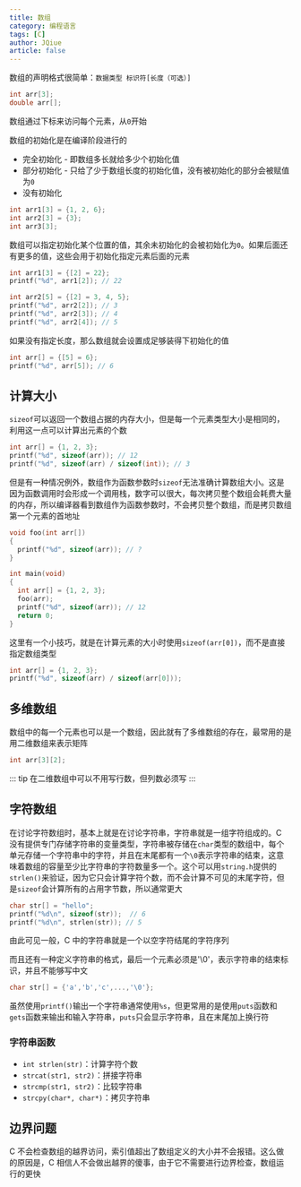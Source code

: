 ```yaml
---
title: 数组
category: 编程语言
tags: [C]
author: JQiue
article: false
---
```


数组的声明格式很简单：`数据类型 标识符[长度（可选）]`

```c
int arr[3];
double arr[];
```

数组通过下标来访问每个元素，从`0`开始

数组的初始化是在编译阶段进行的

+ 完全初始化 - 即数组多长就给多少个初始化值
+ 部分初始化 - 只给了少于数组长度的初始化值，没有被初始化的部分会被赋值为`0`
+ 没有初始化

```c
int arr1[3] = {1, 2, 6};
int arr2[3] = {3};
int arr3[3];
```

数组可以指定初始化某个位置的值，其余未初始化的会被初始化为`0`。如果后面还有更多的值，这些会用于初始化指定元素后面的元素

```c
int arr1[3] = {[2] = 22};
printf("%d", arr1[2]); // 22

int arr2[5] = {[2] = 3, 4, 5};
printf("%d", arr2[2]); // 3
printf("%d", arr2[3]); // 4
printf("%d", arr2[4]); // 5
```

如果没有指定长度，那么数组就会设置成足够装得下初始化的值

```c
int arr[] = {[5] = 6};
printf("%d", arr[5]); // 6
```

## 计算大小

`sizeof`可以返回一个数组占据的内存大小，但是每一个元素类型大小是相同的，利用这一点可以计算出元素的个数

```c
int arr[] = {1, 2, 3};
printf("%d", sizeof(arr)); // 12
printf("%d", sizeof(arr) / sizeof(int)); // 3
```

但是有一种情况例外，数组作为函数参数时`sizeof`无法准确计算数组大小。这是因为函数调用时会形成一个调用栈，数字可以很大，每次拷贝整个数组会耗费大量的内存，所以编译器看到数组作为函数参数时，不会拷贝整个数组，而是拷贝数组第一个元素的首地址

```c
void foo(int arr[])
{
  printf("%d", sizeof(arr)); // ?
}

int main(void)
{
  int arr[] = {1, 2, 3};
  foo(arr);
  printf("%d", sizeof(arr)); // 12
  return 0;
}
```

这里有一个小技巧，就是在计算元素的大小时使用`sizeof(arr[0])`，而不是直接指定数组类型

```c
int arr[] = {1, 2, 3};
printf("%d", sizeof(arr) / sizeof(arr[0]));
```

## 多维数组

数组中的每一个元素也可以是一个数组，因此就有了多维数组的存在，最常用的是用二维数组来表示矩阵

```c
int arr[3][2];
```

::: tip
在二维数组中可以不用写行数，但列数必须写
:::

## 字符数组

在讨论字符数组时，基本上就是在讨论字符串，字符串就是一组字符组成的。C 没有提供专门存储字符串的变量类型，字符串被存储在`char`类型的数组中，每个单元存储一个字符串中的字符，并且在末尾都有一个`\0`表示字符串的结束，这意味着数组的容量至少比字符串的字符数量多一个。这个可以用`string.h`提供的`strlen()`来验证，因为它只会计算字符个数，而不会计算不可见的末尾字符，但是`sizeof`会计算所有的占用字节数，所以通常更大

```c
char str[] = "hello"; 
printf("%d\n", sizeof(str));  // 6
printf("%d\n", strlen(str)); // 5
```

由此可见一般，C 中的字符串就是一个以空字符结尾的字符序列

而且还有一种定义字符串的格式，最后一个元素必须是'\0'，表示字符串的结束标识，并且不能够写中文

```c
char str[] = {'a','b','c',...,'\0'};
```

虽然使用`printf()`输出一个字符串通常使用`%s`，但更常用的是使用`puts`函数和`gets`函数来输出和输入字符串，`puts`只会显示字符串，且在末尾加上换行符

### 字符串函数

+ `int strlen(str)`：计算字符个数
+ `strcat(str1, str2)`：拼接字符串
+ `strcmp(str1, str2)`：比较字符串
+ `strcpy(char*, char*)`：拷贝字符串

## 边界问题

C 不会检查数组的越界访问，索引值超出了数组定义的大小并不会报错。这么做的原因是，C 相信人不会做出越界的傻事，由于它不需要进行边界检查，数组运行的更快
